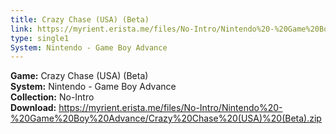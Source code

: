 ```yaml
---
title: Crazy Chase (USA) (Beta)
link: https://myrient.erista.me/files/No-Intro/Nintendo%20-%20Game%20Boy%20Advance/Crazy%20Chase%20(USA)%20(Beta).zip
type: single1
System: Nintendo - Game Boy Advance
---
```

<b>Game:</b> Crazy Chase (USA) (Beta)<br>
<b>System:</b> Nintendo - Game Boy Advance<br>
<b>Collection:</b> No-Intro<br>
<b>Download:</b> https://myrient.erista.me/files/No-Intro/Nintendo%20-%20Game%20Boy%20Advance/Crazy%20Chase%20(USA)%20(Beta).zip